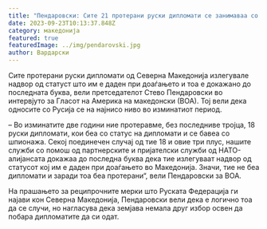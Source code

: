 ```yaml
---
title: "Пендаровски: Сите 21 протерани руски дипломати се занимаваа со шпионажа"
date: 2023-09-23T10:13:37.848Z
category: македонија
featured: true
featuredImage: ../img/pendarovski.jpg
author: Вардарски
---
```

<!--StartFragment-->

Сите протерани руски дипломати од Северна Македонија излегувале надвор од статуст што им е даден при доаѓањето и тоа е докажано до последната буква, вели претседателот Стево Пендаровски во интервјуто за Гласот на Америка на македонски (ВОА). Тој вели дека односите со Русија се на најнисо ниво во изминатиот период.



<!--EndFragment--><!--StartFragment-->

– Во изминатите две години ние протеравме, без последниве тројца, 18 руски дипломати, кои беа со статус на дипломати и се бавеа со шпионажа. Секој поединечен случај од тие 18 и овие три плус, нашите служби со помош од партнерските и пријателски служби од НАТО-алијансата докажаа до последна буква дека тие излегуваат надвор од статусот кој им е даден при доаѓањето во Македонија. Значи, тие не беа дипломати и заради тоа беа протерани“, вели Пендаровски за ВОА.

На прашањето за реципрочните мерки што Руската Федерација ги најави кон Северна Македонија, Пендаровски вели дека е логично тоа да се случи, но нагласува дека земјава немала друг избор освен да побара дипломатите да си одат.

<!--EndFragment-->